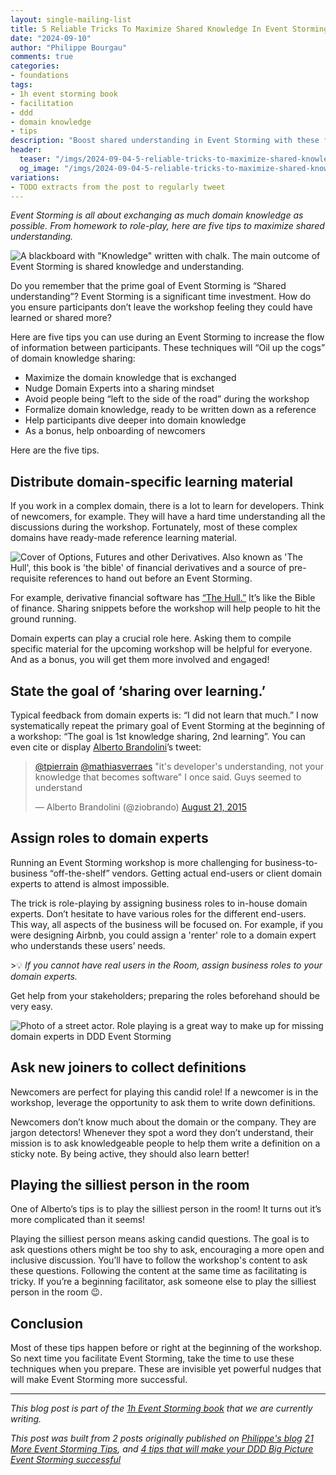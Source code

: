 ```yaml
---
layout: single-mailing-list
title: 5 Reliable Tricks To Maximize Shared Knowledge In Event Storming
date: "2024-09-10"
author: "Philippe Bourgau"
comments: true
categories:
- foundations
tags:
- 1h event storming book
- facilitation
- ddd
- domain knowledge
- tips
description: "Boost shared understanding in Event Storming with these five expert tips. Learn how to maximize domain knowledge exchange, engage domain experts, and improve workshop outcomes. From distributing learning materials to strategic role-play, ensure participants leave with deeper insights."
header:
  teaser: "/imgs/2024-09-04-5-reliable-tricks-to-maximize-shared-knowledge-in-event-storming/knowledge-teaser.jpg"
  og_image: "/imgs/2024-09-04-5-reliable-tricks-to-maximize-shared-knowledge-in-event-storming/knowledge-og.jpg"
variations:
- TODO extracts from the post to regularly tweet
---
```

_Event Storming is all about exchanging as much domain knowledge as possible. From homework to role-play, here are five tips to maximize shared understanding._

![A blackboard with "Knowledge" written with chalk. The main outcome of Event Storming is shared knowledge and understanding.]({{site.url}}{{site.baseurl}}/imgs/2024-09-04-5-reliable-tricks-to-maximize-shared-knowledge-in-event-storming/knowledge.jpg)

Do you remember that the prime goal of Event Storming is “Shared understanding”? Event Storming is a significant time investment. How do you ensure participants don’t leave the workshop feeling they could have learned or shared more?

Here are five tips you can use during an Event Storming to increase the flow of information between participants. These techniques will “Oil up the cogs” of domain knowledge sharing:

- Maximize the domain knowledge that is exchanged
- Nudge Domain Experts into a sharing mindset
- Avoid people being “left to the side of the road” during the workshop
- Formalize domain knowledge, ready to be written down as a reference
- Help participants dive deeper into domain knowledge
- As a bonus, help onboarding of newcomers

Here are the five tips.

## Distribute domain-specific learning material

If you work in a complex domain, there is a lot to learn for developers. Think of newcomers, for example. They will have a hard time understanding all the discussions during the workshop. Fortunately, most of these complex domains have ready-made reference learning material.

![Cover of Options, Futures and other Derivatives. Also known as 'The Hull', this book is 'the bible' of financial derivatives and a source of pre-requisite references to hand out before an Event Storming.]({{site.url}}{{site.baseurl}}/imgs/2024-09-04-5-reliable-tricks-to-maximize-shared-knowledge-in-event-storming/hull-cover.jpg)

For example, derivative financial software has [“The Hull.”](https://www.goodreads.com/book/show/100827.Options_Futures_and_Other_Derivatives) It’s like the Bible of finance. Sharing snippets before the workshop will help people to hit the ground running.

Domain experts can play a crucial role here. Asking them to compile specific material for the upcoming workshop will be helpful for everyone. And as a bonus, you will get them more involved and engaged!

## State the goal of ‘sharing over learning.’

Typical feedback from domain experts is: “I did not learn that much.” I now systematically repeat the primary goal of Event Storming at the beginning of a workshop: “The goal is 1st knowledge sharing, 2nd learning”. You can even cite or display [Alberto Brandolini](https://twitter.com/ziobrando)’s tweet:

<blockquote class="twitter-tweet"><p lang="en" dir="ltr"><a href="https://twitter.com/tpierrain?ref_src=twsrc%5Etfw">@tpierrain</a> <a href="https://twitter.com/mathiasverraes?ref_src=twsrc%5Etfw">@mathiasverraes</a> &quot;it&#39;s developer&#39;s understanding, not your knowledge that becomes software&quot; I once said. Guys seemed to understand</p>&mdash; Alberto Brandolini (@ziobrando) <a href="https://twitter.com/ziobrando/status/634668319006683136?ref_src=twsrc%5Etfw">August 21, 2015</a></blockquote> <script async src="https://platform.twitter.com/widgets.js" charset="utf-8"></script>

## Assign roles to domain experts

Running an Event Storming workshop is more challenging for business-to-business “off-the-shelf” vendors. Getting actual end-users or client domain experts to attend is almost impossible.

The trick is role-playing by assigning business roles to in-house domain experts. Don’t hesitate to have various roles for the different end-users. This way, all aspects of the business will be focused on. For example, if you were designing Airbnb, you could assign a 'renter' role to a domain expert who understands these users’ needs.

\>💡 _If you cannot have real users in the Room, assign business roles to your domain experts._

Get help from your stakeholders; preparing the roles beforehand should be very easy.

![Photo of a street actor. Role playing is a great way to make up for missing domain experts in DDD Event Storming]({{site.url}}{{site.baseurl}}/imgs/2024-09-04-5-reliable-tricks-to-maximize-shared-knowledge-in-event-storming/actor.jpg)

## Ask new joiners to collect definitions

Newcomers are perfect for playing this candid role! If a newcomer is in the workshop, leverage the opportunity to ask them to write down definitions.

Newcomers don’t know much about the domain or the company. They are jargon detectors! Whenever they spot a word they don’t understand, their mission is to ask knowledgeable people to help them write a definition on a sticky note. By being active, they should also learn better!

## Playing the silliest person in the room

One of Alberto’s tips is to play the silliest person in the room! It turns out it’s more complicated than it seems!

Playing the silliest person means asking candid questions. The goal is to ask questions others might be too shy to ask, encouraging a more open and inclusive discussion. You’ll have to follow the workshop's content to ask these questions. Following the content at the same time as facilitating is tricky. If you’re a beginning facilitator, ask someone else to play the silliest person in the room 😉.

## Conclusion

Most of these tips happen before or right at the beginning of the workshop. So next time you facilitate Event Storming, take the time to use these techniques when you prepare. These are invisible yet powerful nudges that will make Event Storming more successful.

----

_This blog post is part of the [1h Event Storming book]({{site.url}}{{site.baseurl}}/1h-event-storming-book/) that we are currently writing._

_This post was built from 2 posts originally published on [Philippe's blog](https://philippe.bourgau.net/) [21 More Event Storming Tips](https://philippe.bourgau.net/21-more-event-storming-tips-part-1-understanding-and-rhythm/), and [4 tips that will make your DDD Big Picture Event Storming successful](https://philippe.bourgau.net/4-tips-that-will-make-your-ddd-big-picture-event-storming-successful/)_